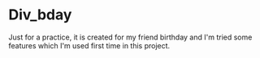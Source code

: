 # Div_bday
Just for a practice, it is created for my friend birthday and I'm tried some features which I'm used first time in this project.
